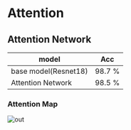 # Attention

## Attention Network

| model | Acc |
| ----- | --- |
|base model(Resnet18)| 98.7 %|
|Attention Network| 98.5 %|

### Attention Map
![out](https://user-images.githubusercontent.com/36182771/78420196-eef64180-7687-11ea-88f5-cf08079873c3.png)

